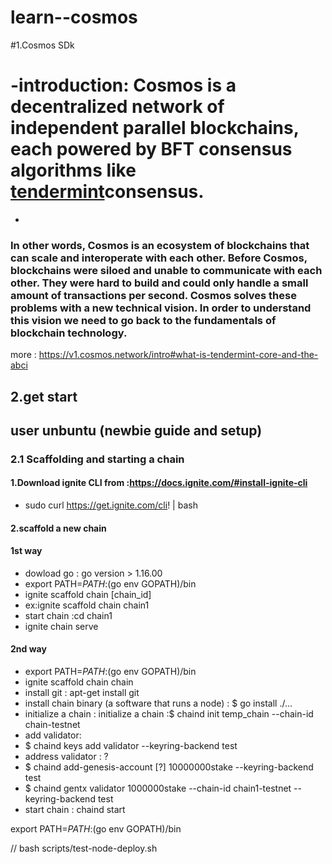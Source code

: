# learn--cosmos
#1.Cosmos SDk 
# -introduction: Cosmos is a decentralized network of independent parallel blockchains, each powered by BFT consensus algorithms like [tendermint]( https://tendermint.com)consensus. 
-
### In other words, Cosmos is an ecosystem of blockchains that can scale and interoperate with each other. Before Cosmos, blockchains were siloed and unable to communicate with each other. They were hard to build and could only handle a small amount of transactions per second. Cosmos solves these problems with a new technical vision. In order to understand this vision we need to go back to the fundamentals of blockchain technology.
more :
https://v1.cosmos.network/intro#what-is-tendermint-core-and-the-abci

## 2.get start
## user unbuntu (newbie guide and setup)
### 2.1 Scaffolding and starting a chain
#### 1.Download ignite CLI from :https://docs.ignite.com/#install-ignite-cli 
* sudo curl https://get.ignite.com/cli! | bash
#### 2.scaffold a new chain 
#### 1st way 
* dowload go : go version > 1.16.00
* export PATH=$PATH:$(go env GOPATH)/bin
* ignite scaffold chain [chain_id]
* ex:ignite scaffold chain chain1
* start chain :cd chain1
* ignite chain serve
#### 2nd way
* export PATH=$PATH:$(go env GOPATH)/bin
* ignite scaffold chain chain
* install git : apt-get install git
* install chain binary (a software that runs a node) : $ go install ./...
* initialize a chain : initialize a chain :$ chaind init temp_chain --chain-id chain-testnet
* add validator:
* $ chaind keys add validator --keyring-backend test
* address validator : ?
* $ chaind add-genesis-account [?] 10000000stake --keyring-backend test
* $ chaind gentx validator 1000000stake --chain-id chain1-testnet --keyring-backend test
* start chain : chaind start 





export PATH=$PATH:$(go env GOPATH)/bin

//
bash scripts/test-node-deploy.sh

